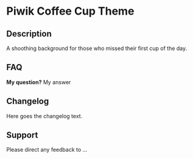 # Piwik Coffee Cup Theme

## Description

A shoothing background for those who missed their first cup of the day.

## FAQ

__My question?__
My answer

## Changelog

Here goes the changelog text.

## Support

Please direct any feedback to ...
